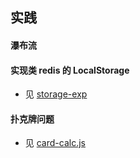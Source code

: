 ## 实践

#### 瀑布流

#### 实现类 redis 的 LocalStorage
- 见 [storage-exp](https://github.com/wayshon/Storage)

#### 扑克牌问题
- 见 [card-calc.js](../js/card-calc.js)
